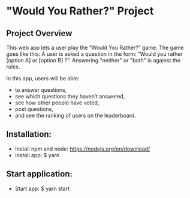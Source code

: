# "Would You Rather?" Project

## Project Overview
This web app lets a user play the “Would You Rather?” game. 
The game goes like this: A user is asked a question in the form: “Would you rather [option A] or [option B] ?”. 
Answering "neither" or "both" is against the rules.

In this app, users will be able:
 * to answer questions, 
 * see which questions they haven’t answered, 
 * see how other people have voted, 
 * post questions, 
 * and see the ranking of users on the leaderboard.
 
 ## Installation:
 * Install npm and node: https://nodejs.org/en/download/
 * Install app: $ yarn
 
 ## Start application:
 * Start app: $ yarn start
 